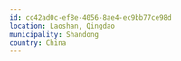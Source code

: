 ```yaml
---
id: cc42ad0c-ef8e-4056-8ae4-ec9bb77ce98d
location: Laoshan, Qingdao
municipality: Shandong
country: China
---
```

